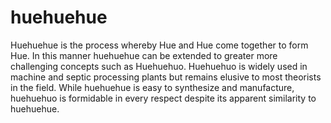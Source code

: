 # huehuehue
Huehuehue is the process whereby Hue and Hue come together to form Hue. In this manner huehuehue can be extended to greater more challenging concepts such as Huehuehuo.
Huehuehuo is widely used in machine and septic processing plants but remains elusive to most theorists in the field. While huehuehue is easy to synthesize and manufacture, huehuehuo is formidable in every respect despite its apparent similarity to huehuehue.
